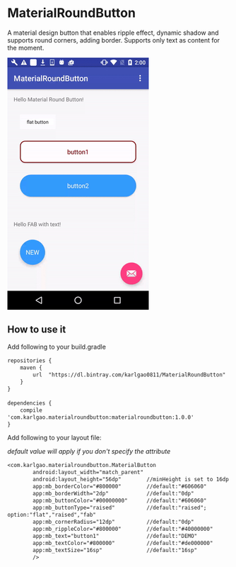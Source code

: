 # MaterialRoundButton

A material design button that enables ripple effect, dynamic shadow and supports round corners, adding border. Supports only text as content for the moment.

![Alt text](demo.gif)

## How to use it

Add following to your build.gradle

    repositories {
        maven {
            url  "https://dl.bintray.com/karlgao0811/MaterialRoundButton"
        }
    }

    dependencies {
        compile 'com.karlgao.materialroundbutton:materialroundbutton:1.0.0'
    }

Add following to your layout file:

*default value will apply if you don't specify the attribute*

    <com.karlgao.materialroundbutton.MaterialButton
            android:layout_width="match_parent"
            android:layout_height="56dp"        //minHeight is set to 16dp
            app:mb_borderColor="#800000"        //default:"#606060"
            app:mb_borderWidth="2dp"            //default:"0dp"    
            app:mb_buttonColor="#00000000"      //default:"#606060"
            app:mb_buttonType="raised"          //default:"raised"; option:"flat","raised","fab"
            app:mb_cornerRadius="12dp"          //default:"0dp"  
            app:mb_rippleColor="#800000"        //default:"#40000000"
            app:mb_text="button1"               //default:"DEMO"
            app:mb_textColor="#800000"          //default:"#de000000"
            app:mb_textSize="16sp"              //default:"16sp"
            />

